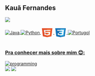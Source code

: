 ## Kauã Fernandes

 <div>
   <a href="https://github.com/K1fernandes">
<!--    <img height="180em" src="https://github-readme-stats.vercel.app/api?username=K1fernandes&show_icons=true&theme=highcontrast&include_all_commits=true&count_private=true"/> -->
   <img height="180em" src="https://github-readme-stats.vercel.app/api/top-langs/?username=K1fernandes&layout=compact&langs_count=6&theme=highcontrast"/>

</div>
<div style="display: inline_block"><br>
  <img align="center" alt="Java" height="30" width="40" src="https://cdn.jsdelivr.net/gh/devicons/devicon/icons/java/java-original.svg">
  <img align="center" alt="Python" height="30" width="40" src="https://cdn.jsdelivr.net/gh/devicons/devicon/icons/python/python-original.svg">
  <img align="center" alt="HTML" height="30" width="40" src="https://raw.githubusercontent.com/devicons/devicon/master/icons/html5/html5-original.svg">
  <img align="center" alt="CSS" height="30" width="40" src="https://raw.githubusercontent.com/devicons/devicon/master/icons/css3/css3-original.svg">
  <img align="center" alt="Portugol" height="30" width="40" src="https://dgadelha.github.io/Portugol-Webstudio/assets/logo.svg">

</div>
 
 <br>
 
  ### Pra conhecer mais sobre mim 😊: 
  
  <img align="center" alt="programming" height="150" width="240" src="https://i.pinimg.com/originals/e4/26/70/e426702edf874b181aced1e2fa5c6cde.gif">
 
<div> 
  <a href="https://www.instagram.com/k1fernandes_/" target="_blank"><img src="https://img.shields.io/badge/-Instagram-%23E4405F?style=for-the-badge&logo=instagram&logoColor=white" target="_blank"></a>
  <a href = "https://mail.google.com/mail/u/3/#inbox?compose=CllgCKCGDckHpBsKcmMRDvlTsnChZHcCCjqNpckTdHZFMrDsnhNqSmszFTvkmMTxnvRFPkXmTgV" target="_blank"><img src="https://img.shields.io/badge/-Gmail-%23333?style=for-the-badge&logo=gmail&logoColor=white" target="_blank"></a>

</div>
